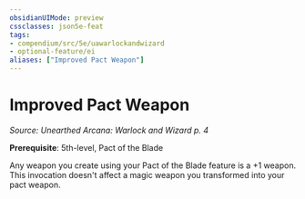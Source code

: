 ```yaml
---
obsidianUIMode: preview
cssclasses: json5e-feat
tags:
- compendium/src/5e/uawarlockandwizard
- optional-feature/ei
aliases: ["Improved Pact Weapon"]
---
```

# Improved Pact Weapon
*Source: Unearthed Arcana: Warlock and Wizard p. 4*  

**Prerequisite**: 5th-level, Pact of the Blade

Any weapon you create using your Pact of the Blade feature is a +1 weapon. This invocation doesn't affect a magic weapon you transformed into your pact weapon.